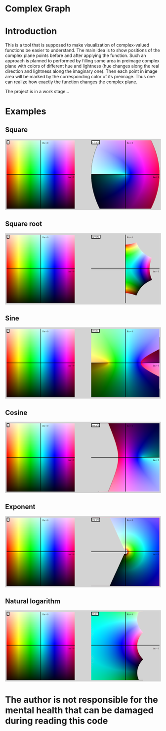 # Complex Graph

# Introduction

This is a tool that is supposed to make visualization of complex-valued
functions be easier to understand. The main idea is to show positions of
the complex plane points before and after applying the function. Such an
approach is planned to performed by filling some area in preimage complex
plane with colors of different hue and lightness (hue changes along the
real direction and lightness along the imaginary one). Then each point
in image area will be marked by the corresponding color of its preimage.
Thus one can realize how exactly the function changes the complex plane.

The project is in a work stage...

# Examples

## Square
![sqr](examples/sqr.png)

## Square root
![sqrt](examples/sqrt.png)

## Sine
![sin](examples/sin.png)

## Cosine
![cos](examples/cos.png)

## Exponent
![exp](examples/exp.png)

## Natural logarithm
![ln](examples/ln.png)

# **The author is not responsible for the mental health that can be damaged during reading this code**